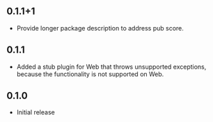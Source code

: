## 0.1.1+1

- Provide longer package description to address pub score.

## 0.1.1

- Added a stub plugin for Web that throws unsupported exceptions, because
  the functionality is not supported on Web.

## 0.1.0

- Initial release
